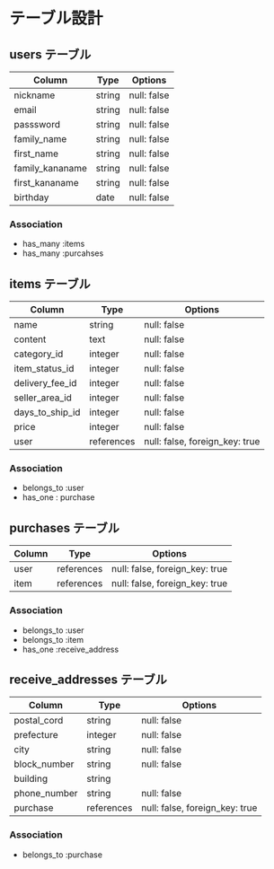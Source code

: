 # テーブル設計

## users テーブル  

| Column          | Type   | Options     |
| --------------- | ------ | ----------- |
| nickname        | string | null: false |
| email           | string | null: false |
| passsword       | string | null: false |
| family_name     | string | null: false |
| first_name      | string | null: false |
| family_kananame | string | null: false |
| first_kananame  | string | null: false |
| birthday        | date   | null: false |

### Association

- has_many :items
- has_many :purcahses

## items テーブル

| Column          | Type       | Options                        |
| --------------- | ---------- | ------------------------------ |
| name            | string     | null: false                    |
| content         | text       | null: false                    |
| category_id     | integer    | null: false                    |
| item_status_id  | integer    | null: false                    |
| delivery_fee_id | integer    | null: false                    |
| seller_area_id  | integer    | null: false                    |
| days_to_ship_id | integer    | null: false                    |
| price           | integer    | null: false                    |
| user            | references | null: false, foreign_key: true |

### Association

- belongs_to :user
- has_one : purchase

## purchases テーブル

| Column       | Type       | Options                        |
| ------------ | ---------- | ------------------------------ |
| user         | references | null: false, foreign_key: true |
| item         | references | null: false, foreign_key: true |

### Association

- belongs_to :user
- belongs_to :item
- has_one :receive_address

## receive_addresses テーブル

| Column          | Type       | Options                        |
| --------------- | ---------- | ------------------------------ |
| postal_cord     | string     | null: false                    |
| prefecture      | integer    | null: false                    |
| city            | string     | null: false                    |
| block_number    | string     | null: false                    |
| building        | string     |                                |
| phone_number    | string     | null: false                    |
| purchase        | references | null: false, foreign_key: true |

### Association

- belongs_to :purchase